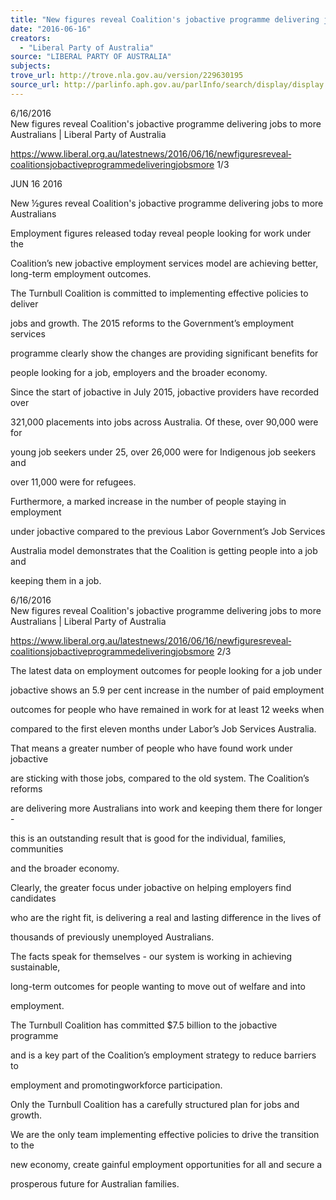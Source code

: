 ```yaml
---
title: "New figures reveal Coalition's jobactive programme delivering jobs to more Australians"
date: "2016-06-16"
creators:
  - "Liberal Party of Australia"
source: "LIBERAL PARTY OF AUSTRALIA"
subjects:
trove_url: http://trove.nla.gov.au/version/229630195
source_url: http://parlinfo.aph.gov.au/parlInfo/search/display/display.w3p;query=Id%3A%22media/pressrel/4634861%22
---
```


 6/16/2016 New figures reveal Coalition's jobactive programme delivering jobs to more Australians | Liberal Party of Australia

 https://www.liberal.org.au/latest­news/2016/06/16/new­figures­reveal­coalitions­jobactive­programme­delivering­jobs­more 1/3

 JUN 16 2016

 New ½gures reveal Coalition's jobactive programme delivering jobs to more Australians

 Employment figures released today reveal people looking for work under the

 Coalition’s new jobactive employment services model are achieving better, long-term employment outcomes.

 The Turnbull Coalition is committed to implementing effective policies to deliver

 jobs and growth. The 2015 reforms to the Government’s employment services

 programme clearly show the changes are providing significant benefits for

 people looking for a job, employers and the broader economy.

 Since the start of jobactive in July 2015, jobactive providers have recorded over

 321,000 placements into jobs across Australia. Of these, over 90,000 were for

 young job seekers under 25, over 26,000 were for Indigenous job seekers and

 over 11,000 were for refugees.

 Furthermore, a marked increase in the number of people staying in employment

 under jobactive compared to the previous Labor Government’s Job Services

 Australia model demonstrates that the Coalition is getting people into a job and

 keeping them in a job.

 6/16/2016 New figures reveal Coalition's jobactive programme delivering jobs to more Australians | Liberal Party of Australia

 https://www.liberal.org.au/latest­news/2016/06/16/new­figures­reveal­coalitions­jobactive­programme­delivering­jobs­more 2/3

 The latest data on employment outcomes for people looking for a job under

 jobactive shows an 5.9 per cent increase in the number of paid employment

 outcomes for people who have remained in work for at least 12 weeks when

 compared to the first eleven months under Labor’s Job Services Australia.

 That means a greater number of people who have found work under jobactive

 are sticking with those jobs, compared to the old system. The Coalition’s reforms

 are delivering more Australians into work and keeping them there for longer -

 this is an outstanding result that is good for the individual, families, communities

 and the broader economy.

 Clearly, the greater focus under jobactive on helping employers find candidates

 who are the right fit, is delivering a real and lasting difference in the lives of

 thousands of previously unemployed Australians.

 The facts speak for themselves - our system is working in achieving sustainable,

 long-term outcomes for people wanting to move out of welfare and into

 employment.

 The Turnbull Coalition has committed $7.5 billion to the jobactive programme

 and is a key part of the Coalition’s employment strategy to reduce barriers to

 employment and promotingworkforce participation.

 Only the Turnbull Coalition has a carefully structured plan for jobs and growth.

 We are the only team implementing effective policies to drive the transition to the

 new economy, create gainful employment opportunities for all and secure a

 prosperous future for Australian families.

